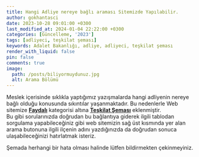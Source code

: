 ```yaml
---
title: Hangi Adliye nereye bağlı araması Sitemizde Yapılabilir.
author: gokhantasci
date: 2023-10-28 09:01:00 +0300
last_modified_at: 2024-01-04 22:22:00 +0300
categories: [Güncelleme, '2023']
tags: [adliyeci, teşkilat şeması]
keywords: Adalet Bakanlığı, adliye, adliyeci, teşkilat şeması
render_with_liquid: false
pin: false
comments: true
image:
  path: /posts/biliyormuydunuz.jpg
  alt: Arama Bölümü
---
```


Meslek içerisinde sıklıkla yaptığımız yazışmalarda hangi adliyenin nereye bağlı olduğu konusunda sıkıntılar yaşanmaktadır. 
Bu nedenlerle Web sitemize [**Faydalı**](https://adliyeci.com.tr/faydal%C4%B1/) kategorisi altına [**Teşkilat Şeması**](https://adliyeci.com.tr/teskilat/) eklenmiştir.
<br>Bu gibi sorularınızda doğrudan bu bağlantıya giderek ilgili tablodan sorgulama yapabileceğiniz gibi web sitemizin sağ üst kısmında yer alan arama butonuna ilgili ilçenin adını yazdığınızda da doğrudan sonuca ulaşabileceğinizi hatırlatmak isteriz.

Şemada herhangi bir hata olması halinde lütfen bildirmekten çekinmeyiniz.

